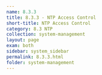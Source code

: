 ```yaml
---
name: 8.3.3
title: 8.3.3 - NTP Access Control
short-title: NTP Access Control
category: 8.3 NTP
collection: system-management
layout: page
exam: both
sidebar: system_sidebar
permalink: 8.3.3.html
folder: system-management
---
```


